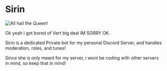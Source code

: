 # Sirin

![All hail the Queen!](https://safe.cabooshyy.xyz/FNrF6X82AOrJ7lS2cqzAXwlBKFgBLOlp.png)

Ok yeah i got bored of Vert big deal IM SORRY OK.

Sirin is a dedicated Private bot for my personal Discord Server, and handles moderation, roles, and tunes!

Since she is only meant for my server, i wont be coding with other servers in mind, so keep that in mind!
